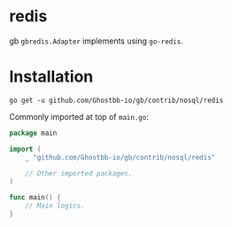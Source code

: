 # redis
gb `gbredis.Adapter` implements using `go-redis`.

# Installation
```
go get -u github.com/Ghostbb-io/gb/contrib/nosql/redis
```

Commonly imported at top of `main.go`:
```go
package main

import (
	_ "github.com/Ghostbb-io/gb/contrib/nosql/redis"

	// Other imported packages.
)

func main() {
	// Main logics.
}
```
